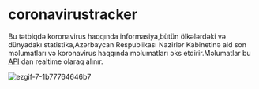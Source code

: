 # coronavirustracker
Bu tətbiqdə koronavirus haqqında informasiya,bütün ölkələrdəki və dünyadakı statistika,Azərbaycan Respublikası Nazirlər Kabinetinə aid son məlumatları və 
koronavirus haqqında məlumatları əks etdirir.Məlumatlar bu [API](https://github.com/Maharramoff/coronavirus-cases-worldwide) dan realtime olaraq alınır.


![ezgif-7-1b77764646b7](https://user-images.githubusercontent.com/46962413/79078004-5fe7ca00-7d16-11ea-9180-336ea2a0600d.gif)
